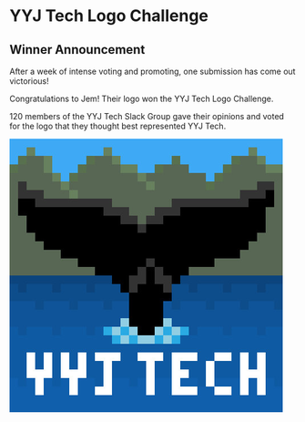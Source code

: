 # YYJ Tech Logo Challenge

## Winner Announcement

After a week of intense voting and promoting, one submission has come out victorious!

Congratulations to Jem! Their logo won the YYJ Tech Logo Challenge. 

120 members of the YYJ Tech Slack Group gave their opinions and voted for the logo that they thought best represented YYJ Tech. 

![yyjtech](./JemOfficialSubmission.png)
